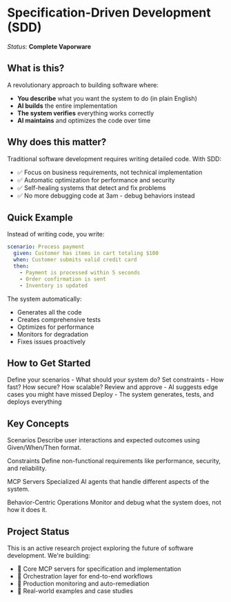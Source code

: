 # Specification-Driven Development (SDD)

*Status*: **Complete Vaporware**

## What is this?

A revolutionary approach to building software where:
- **You describe** what you want the system to do (in plain English)
- **AI builds** the entire implementation
- **The system verifies** everything works correctly
- **AI maintains** and optimizes the code over time

## Why does this matter?

Traditional software development requires writing detailed code. With SDD:
- ✅ Focus on business requirements, not technical implementation
- ✅ Automatic optimization for performance and security
- ✅ Self-healing systems that detect and fix problems
- ✅ No more debugging code at 3am - debug behaviors instead

## Quick Example

Instead of writing code, you write:
```yaml
scenario: Process payment
  given: Customer has items in cart totaling $100
  when: Customer submits valid credit card
  then: 
    - Payment is processed within 5 seconds
    - Order confirmation is sent
    - Inventory is updated
```

The system automatically:

- Generates all the code
- Creates comprehensive tests
- Optimizes for performance
- Monitors for degradation
- Fixes issues proactively

## How to Get Started

Define your scenarios - What should your system do?
Set constraints - How fast? How secure? How scalable?
Review and approve - AI suggests edge cases you might have missed
Deploy - The system generates, tests, and deploys everything

## Key Concepts

Scenarios
Describe user interactions and expected outcomes using Given/When/Then format.

Constraints
Define non-functional requirements like performance, security, and reliability.

MCP Servers
Specialized AI agents that handle different aspects of the system.

Behavior-Centric Operations
Monitor and debug what the system does, not how it does it.

## Project Status
This is an active research project exploring the future of software development. We're building:

- 🚧 Core MCP servers for specification and implementation
- 🚧 Orchestration layer for end-to-end workflows
- 🚧 Production monitoring and auto-remediation
- 🚧 Real-world examples and case studies
